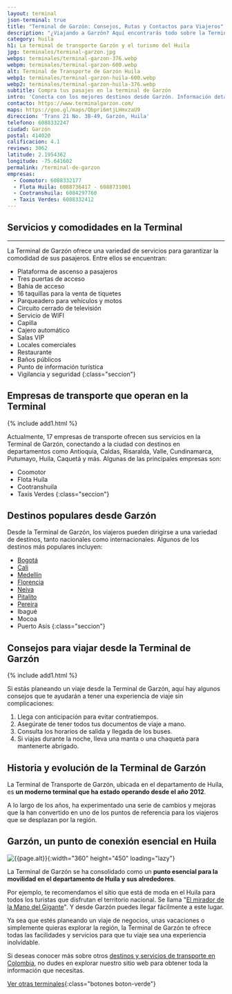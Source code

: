 ```yaml
---
layout: terminal
json-terminal: true
title: "Terminal de Garzón: Consejos, Rutas y Contactos para Viajeros"
description: "¿Viajando a Garzón? Aquí encontrarás todo sobre la Terminal, empresas de transporte y destinos populares. ¡Entérate ahora!"
category: huila
h1: La terminal de transporte Garzón y el turismo del Huila
jpg: terminales/terminal-garzon.jpg
webps: terminales/terminal-garzon-376.webp
webpm: terminales/terminal-garzon-600.webp
alt: Terminal de Transporte de Garzón Huila
webp1: terminales/terminal-garzon-huila-600.webp
webp2: terminales/terminal-garzon-huila-376.webp
subtitle: Compra tus pasajes en la terminal de Garzón
intro: 'Conecta con los mejores destinos desde Garzón. Información detallada de la Terminal y consejos para viajeros.'
contacto: https://www.terminalgarzon.com/
maps: https://goo.gl/maps/Qbpri6mtjLHmxzaU9
direccion: 'Trans 21 No. 3B-49, Garzón, Huila'
telefono: 6088332247
ciudad: Garzón
postal: 414020
calificacion: 4.1
reviews: 3062
latitude: 2.1954362
longitude: -75.641602
permalink: /terminal-de-garzon
empresas:
  - Coomotor: 6088332177
  - Flota Huila: 6088736417 - 6088731001
  - Cootranshuila: 6084297760
  - Taxis Verdes: 6088332412
---
```

## Servicios y comodidades en la Terminal

----

La Terminal de Garzón ofrece una variedad de servicios para garantizar la comodidad de sus pasajeros. Entre ellos se encuentran:

- Plataforma de ascenso a pasajeros
- Tres puertas de acceso
- Bahía de acceso
- 16 taquillas para la venta de tiquetes
- Parqueadero para vehículos y motos
- Circuito cerrado de televisión
- Servicio de WIFI
- Capilla
- Cajero automático
- Salas VIP
- Locales comerciales
- Restaurante
- Baños públicos
- Punto de información turística
- Vigilancia y seguridad
{:class="seccion"}

## Empresas de transporte que operan en la Terminal

{% include add1.html %}

Actualmente, 17 empresas de transporte ofrecen sus servicios en la Terminal de Garzón, conectando a la ciudad con destinos en departamentos como Antioquia, Caldas, Risaralda, Valle, Cundinamarca, Putumayo, Huila, Caquetá y más. Algunas de las principales empresas son:

- Coomotor
- Flota Huila
- Cootranshuila
- Taxis Verdes
{:class="seccion"}

## Destinos populares desde Garzón

Desde la Terminal de Garzón, los viajeros pueden dirigirse a una variedad de destinos, tanto nacionales como internacionales. Algunos de los destinos más populares incluyen:

- [Bogotá]({{'terminal-de-bogota'|relative_url}} "Terminal Bogotá")
- [Cali]({{'terminal-de-cali'|relative_url}} "Terminal de Cali")
- [Medellín]({{'terminal-de-medellin'|relative_url}} "Terminal Medellín")
- [Florencia]({{'terminal-de-florencia'|relative_url}} "Terminal Florencia")
- [Neiva]({{'terminal-de-neiva'|relative_url}} "Terminal Neiva")
- [Pitalito]({{'terminal-de-pitalito'|relative_url}} "Terminal Pitalito")
- [Pereira]({{'terminal-de-pereira'|relative_url}} "Terminal Pereira")
- Ibagué
- Mocoa
- Puerto Asís
{:class="seccion"}

## Consejos para viajar desde la Terminal de Garzón

{% include add1.html %}

Si estás planeando un viaje desde la Terminal de Garzón, aquí hay algunos consejos que te ayudarán a tener una experiencia de viaje sin complicaciones:

1. Llega con anticipación para evitar contratiempos.
2. Asegúrate de tener todos tus documentos de viaje a mano.
3. Consulta los horarios de salida y llegada de los buses.
4. Si viajas durante la noche, lleva una manta o una chaqueta para mantenerte abrigado.

## Historia y evolución de la Terminal de Garzón

La Terminal de Transporte de Garzón, ubicada en el departamento de Huila, es **un moderno terminal que ha estado operando desde el año 2012**.

A lo largo de los años, ha experimentado una serie de cambios y mejoras que la han convertido en uno de los puntos de referencia para los viajeros que se desplazan por la región.

## Garzón, un punto de conexión esencial en Huila

![{{page.alt}}]({{site.baseurl}}/img/{{page.webp2}} "Terminal transporte {{ciudad}}"){:width="360" height="450" loading="lazy"}

La Terminal de Garzón se ha consolidado como un **punto esencial para la movilidad en el departamento de Huila y sus alrededores**.

Por ejemplo, te recomendamos el sitio que está de moda en el Huila para todos los turistas que disfrutan el territorio nacional. Se llama "[El mirador de la Mano del Gigante](https://sanagustinhuila.com.co/turismo-san-agustin/mirador-mano-del-gigante-en-gigante-huila)". Y desde Garzón puedes llegar fácilmente a este lugar.

Ya sea que estés planeando un viaje de negocios, unas vacaciones o simplemente quieras explorar la región, la Terminal de Garzón te ofrece todas las facilidades y servicios para que tu viaje sea una experiencia inolvidable.

Si deseas conocer más sobre otros [destinos y servicios de transporte en Colombia]({{'terminales-de-colombia'|relative_url}} "Terminales de transporte de Colombia"), no dudes en explorar nuestro sitio web para obtener toda la información que necesitas.


[Ver otras terminales](/terminales-de-colombia){:class="botones boton-verde"}